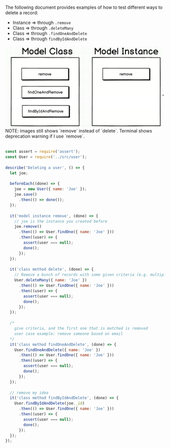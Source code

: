 The following document provides examples of how to test different ways to delete  a record:
- Instance => through `.remove`
- Class => through `.deleteMany` 
- Class => through `.findOneAndDelete`
- Class => through `findByIdAndDelete`

<img src="../images/testing-delete-record.png" width="500">
NOTE: images still shows `remove` instead of `delete`. Terminal shows deprecation warning if I use `remove`.

```js

const assert = require('assert');
const User = require('../src/user');

describe('Deleting a user', () => {
  let joe;

  beforeEach((done) => {
    joe = new User({ name: 'Joe' });
    joe.save()
      .then(() => done());
  });

  it('model instance remove', (done) => {
    // joe is the instance you created before
    joe.remove()
      .then(() => User.findOne({ name: 'Joe' }))
      .then((user) => {
        assert(user === null);
        done();
      });
  });

  it('class method delete', (done) => {
    // Remove a bunch of records with some given criteria (e.g. multiple Joe's)
    User.deleteMany({ name: 'Joe' })
      .then(() => User.findOne({ name: 'Joe' }))
      .then((user) => {
        assert(user === null);
        done();
      });
  });

  /*
    give criteria, and the first one that is matched is removed
    user case example: remove someone based on email
  */
  it('class method findOneAndDelete', (done) => {
    User.findOneAndDelete({ name: 'Joe' })
      .then(() => User.findOne({ name: 'Joe' }))
      .then((user) => {
        assert(user === null);
        done();
      });
  });

  // remove my idea
  it('class method findByIdAndDelete', (done) => {
    User.findByIdAndDelete(joe._id)
      .then(() => User.findOne({ name: 'Joe' }))
      .then((user) => {
        assert(user === null);
        done();
      });
  });
});
```

